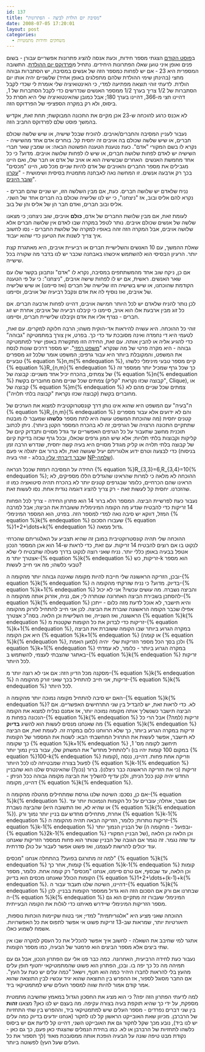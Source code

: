 ```yaml
---
id: 137
title: "מסיבת יום הולדת לביצה - הפתרונות"
date: 2008-07-05 17:20:01
layout: post
categories: 
  - משחקים וחידות מתמטיות
---
```

ב<a href="http://www.gadial.net/2008/06/24/birthday_party_for_egg/">פוסט הקודם</a> הצגתי מספר חידות, וכעת אנסה להציג פתרונות אפשריים עבורן - בשום פנים ואופן איני טוען שאלו הפתרונות היחידים. נתחיל מ<a href="http://he.wikipedia.org/wiki/%D7%A4%D7%A8%D7%93%D7%95%D7%A7%D7%A1_%D7%99%D7%95%D7%9D_%D7%94%D7%94%D7%95%D7%9C%D7%93%D7%AA">פרדוקס יום ההולדת</a>. התשובה המספרית היא 23 - אם יש לפחות כמספר הזה של אנשים במסיבה, יש הסתברות גבוהה מחצי (בהינתן שימי ההולדת שלהם מתפלגים באופן אחיד) שלשניים יהיה אותו יום הולדת. לדעתי זוהי תוצאה מפתיעה למדי, כי האינטואיציה שלי אומרת לי שכדי לקבל הסתברות של 1/2 צריך בערך 1/2 ממספר האנשים שנדרשים כדי לקבל הסתברות של 1, דהיינו חצי מ-366, דהיינו בערך 180; אבל כמובן שהאינטואיציה שלי היא חסרת כל ביסוס, ולא רק במקרה הספציפי של הפרדוקס הזה.

לא אכנס כרגע להוכחה ש-23 אכן מקיים את התכונה המבוקשת; תחת זאת, אקדיש בהמשך פוסט שלם לפרדוקס החביב הזה.

נעבור לעניין המסיבה והחברים/אויבים. להוכיח שבכל שישיה, או שיש שלשה שכולם חברים, או שיש שלשה שכולם בה אויבים זה יחסית קל. בוחרים אדם אחד מהשישיה - נקרא לו בשם המקורי "אדם". כעת נטענת הטענה הפשוטה הבאה: או שמבין שאר חברי השישיה יש לאדם לפחות שלושה חברים, או שיש לו לפחות שלושה אויבים. מדוע? כי כל אחד מחמשת האנשים  האחרים שבשישיה הוא או אויב של אדם או חבר שלו, ואם היינו מגבילים את מספר החברים והאויבים של אדם להיות שניים מכל סוג, היינו "מכסים" בכך רק ארבעה אנשים. זו המחשה נאה לאבחנה מתמטית בסיסית ושימושית - "<a href="http://he.wikipedia.org/wiki/%D7%A2%D7%A7%D7%A8%D7%95%D7%9F_%D7%A9%D7%95%D7%91%D7%9A_%D7%94%D7%99%D7%95%D7%A0%D7%99%D7%9D">עקרון שובך היונים</a>".

נניח שלאדם יש שלושה חברים. כעת, אם מבין השלשה הזו, יש שניים שהם חברים - נקרא להם אליס ובוב, אז "ניצחנו", כי יש לנו שלישיה שכולם בה חברים אחד של השני. אליס ובוב חברים, ואדם חבר הן של אליס והן של בוב.

לעומת זאת, אם מבין שלושת החברים של אדם, <strong>כולם</strong> אויבים, שוב ניצחנו; כי מצאנו שלשה של אנשים שכולם אויבים. נותר לטפל במקרה שבו לאדם אין שלושה חברים אלא שלושה אויבים, אבל המקרה הזה זהה באופיו למקרה של שלושת החברים - נסו לחשוב איך צריך לשנות את הטיעון כדי שהוא יעבוד.

שאלת ההמשך, עם 10 האנשים והשלישיית חברים או רביעיית אויבים, היא מאתגרת קצת יותר. הרעיון הבסיסי הוא להשתמש איכשהו באבחנה שכבר יש לנו בדבר מה שקורה בכל שישייה.

אם כן, ניקח שוב אחד מהמשתתפים במסיבה, נקרא לו "אדם" ונתבונן בקשר שלו עם שאר האנשים. ראשית, אם יש לו לפחות שישה אויבים, "ניצחנו": כי על פי הטענה הקודמת שהוכחנו, או שיש בשישיה הזו שלישיה של חברים (ואז סיימנו) או שיש שלישיה של אויבים, ואז נוסיף לה את אדם ונקבל רביעיה של אויבים, וסיימנו.

לכן נותר להניח שלאדם יש לכל היותר חמישה אויבים, דהיינו לפחות ארבעה חברים. אם כל זוג מבין ארבעת אלו הוא אויב, סיימנו כי קיבלנו רביעיה של אויבים; אחרת יש זוג חברים - נצרף אליו את אדם וקיבלנו שלישיית חברים, וסיימנו.

זוהי כל ההוכחה. היא עשויה להיראות אד-הוקית משהו; הרבה חלוקה למקרים. עם זאת, לטעמי היא די נחמדה ואינה מסובכת עד כדי כך. בפרט, אין צורך במתמטיקה "גבוהה" כדי להגיע אליה או להבין אותה. עם זאת, החידה הזו מתקשרת באופן ישיר למתמטיקה גבוהה - היא מקרה פרטי של מה שנקרא "<a href="http://he.wikipedia.org/wiki/%D7%9E%D7%A9%D7%A4%D7%98_%D7%A8%D7%9E%D7%96%D7%99">משפט רמזי</a>". יש מספר דרכים שונות לנסח את המשפט, והמקובלת ביותר היא עבור גרפים; המשפט אומר שלכל זוג מספרים טבעיים {% equation %}n,m{% endequation %}, קיים מספר טבעי מינימלי כלשהו {% equation %}R_{n,m}{% endequation %} כך שכל גרף שמכיל יותר ממספר זה של צמתים, בהכרח יכיל אחד משניים: קבוצה של {% equation %}n{% endequation %} צמתים שכל שניים מהם מחוברים בקשת (קבוצה שכזו נקראת "קליק", Clique), או קבוצה של {% equation %}m{% endequation %} צמתים שכל שניים מהם לא מחוברים בקשת (קבוצה שכזו נקראת "קבוצה בלתי תלויה").

ה"בעיה" עם המשפט היא שהוא אינו נותן דרך קונסטרוקטיבית למצוא את הערכים של {% equation %}R_{n,m}{% endequation %} והם לא ידועים אלא עבור מספרים קטנים יחסית (מה שהוכחת המשפט עושה היא לתת מספר <strong>כלשהו</strong> שמעבר לו מובטח שתתקיים התכונה הרצויה של הגרפים; זה לא בהכרח המספר הקטן ביותר). ניתן לכתוב תוכנית מחשב שתעבור על כל הגרפים האפשריים עד גודל מסויים ותבדוק קיום של קליקות וקבוצות בלתי תלויות; אלא שיש המון גרפים שכאלו, ובכל גרף שכזה בדיקת קיום של קבוצה בלתי תלויה או קליק מגודל מסויים היא בעיה קשה יחסית, שנדרש הרבה זמן כדי לבצעה וטרם ידוע אלגוריתם יעיל שעושה זאת, ולא ברור אם יתגלה אי פעם (בניסוח ש<a href="http://www.gadial.net/2008/01/07/np_complete_problems/">כבר דיברתי עליו </a>בבלוג - זוהי בעיה <a href="http://he.wikipedia.org/wiki/%D7%9E%D7%97%D7%9C%D7%A7%D7%AA_%D7%94%D7%A1%D7%99%D7%91%D7%95%D7%9B%D7%99%D7%95%D7%AA_NPC">NP-שלמה</a>).

החידה על המסיבה רומזת שככל הנראה {% equation %}R_{3,3}=6,R_{3,4}=10{% endequation %}; ההוכחה לא מלאה כי למרות שהראינו שהגדלים הללו מספיקים, לא הראינו שהם הכרחיים, כלומר שבגרפים קטנים יותר לא בהכרח תהיה סיטואציה כמו זו שהזכרנו. יחסית קל לעשות זאת - רק צריך להציג דוגמה נגדית אחת. נסו לעשות זאת.

נעבור כעת לפרשיית הביצה. המספר הלא ברור 14 הוא פתרון החידה - צריך לכל הפחות 14 זריקות כדי להבטיח שנדע מה הקומה המינימלית ששוברת את הביצה; אבל למרבה המזל, דווקא יש סיבה נאה למדי למספר הזה. בפרט, הוא המספר המינימלי {% equation %}k{% endequation %} שעבורו הסכום {% equation %}1+2+\dots+k{% endequation %} גדול ממאה.

ההוכחה שלי תהיה קונסטרוקטיבית במובן זה שהיא תצביע על האלגוריתם שהכרחי לנקוט בו אם רוצים להבטיח 14 זריקות. עם זאת, כדי לראות ש-14 הוא אכן המספר הנכון אטפל בבעיה באופן כללי יותר. נניח שאני רוצה לנקוט בדרך פעולה שתבטיח לי שלא אצטרך יותר מ-{% equation %}k{% endequation %} זריקות, כש-k הוא מספר טבעי כלשהו; מה אני חייב לעשות?

ובכן, הזריקה הראשונה שלי חייבת להיות מקומה שאיננה גבוהה יותר מהקומה ה-{% equation %}k{% endequation %} בדיוק. מדוע? כי נניח שזרקתי מהקומה ה-{% equation %}k+1{% endequation %} והביצה נשברה. מה עושים עכשיו? אני לא יכול להסתכן בשבירת הביצה האחרונה שנותרה לי; אם, נניח, אזרוק אותה מהקומה ה-{% equation %}k{% endequation %} והיא תישבר, לא אוכל לדעת מזה כלום - ייתכן אפילו שכבר הקומה הראשונה שוברת את הביצה. לכן אני חייב להתחיל לזרוק מהקומה הראשונה, ואז השנייה, ואז השלישית וכן הלאה. בסה"כ אצטרך {% equation %}k{% endequation %} זריקות כדי לבדוק את כל הקומות שקטנות מ-{% equation %}k+1{% endequation %}, במקרה הגרוע ביותר שבו הקומה ששוברת את הביצה היא אכן הקומה {% equation %}k+1{% endequation %} (או קומה {% equation %}k{% endequation %}, למען האמת) ולכן בסך הכל מספר הזריקות שלי  יהיה {% equation %}k+1{% endequation %} במקרה הגרוע ביותר - כלומר, לא עמדתי באתגר שהצבתי לעצמי, להשתמש ב-{% equation %}k{% endequation %} זריקות לכל היותר.

מסקנה מכל הדיון הזה: אם אני לא רוצה יותר מ-{% equation %}k{% endequation %} זריקות, אני חייב להתחיל בכך שאני זורק מהקומה ה-{% equation %}k{% endequation %} לכל היותר.

האם יש סיבה להתחיל מקומה נמוכה יותר מהקומה ה-{% equation %}k{% endequation %}? לא. כדי לראות זאת, יש להבדיל בין שני התרחישים האפשריים. אם הביצה תישבר כשנשליך אותה מקומה נמוכה יותר, אז אמנם נצליח למצוא את הקומה הנכונה בפחות מ-{% equation %}k{% endequation %} זריקות (למה?) אבל הרי כל מה שאנחנו מנסים לעשות הוא להשיג <strong>בדיוק</strong> {% equation %}k{% endequation %} זריקות במקרה הגרוע ביותר, כך שלא הרווחנו כלום במקרה זה. לעומת זאת, אם הביצה לא תישבר, אפשר לעשות את התרגיל המחשבתי הבא: לשנות את המספור של הקומות כך שקומה {% equation %}k+1{% endequation %} תיחשב לקומה מס' 1, ו"להתחיל מחדש" את המשחק שלו, עבור בניין נמוך יותר (במקום 100 קומות יהיו בו {% equation %}100-k{% endequation %} קומות), וזריקה אחת פחות. דהיינו, ננסה לפעול בצורה שמבטיחה לנו לכל היותר {% equation %}k-1{% endequation %} זריקות (כי את הזריקה הראשונה כבר ניצלנו). ברור (נכון?) שהאינטרס שלנו הוא שהבניין החדש יהיה קטן ככל הניתן, ולכן עדיף להשליך את הביצה מקומה גבוהה ככל הניתן - דהיינו, מקומה {% equation %}k{% endequation %}.

אם כן, נסכם: השיטה שלנו גורסת שמתחילים מהטלה מהקומה ה-{% equation %}k{% endequation %}. אם נשבר, אחלה; עוברים על כל הקומות הנמוכות יותר עד שהביצה נשברת (או שהיא לא, ואז התשובה היא {% equation %}k{% endequation %}). אחרת, מתחילים מחדש עם בניין יותר נמוך ורק {% equation %}k-1{% endequation %} זריקות נותרות; כלומר, הזריקה הבאה תהיה מהקומה ה-{% equation %}k-1{% endequation %} של הבניין הנמוך יותר (ובפועל - מהקומה ה-{% equation %}2k-1{% endequation %} של הבניין המקורי), וכן הלאה וכן הלאה עד שזה נגמר. זה נגמר אם הגובה של הבניין שנותר הוא פחות ממספר הזריקות שאנחנו עוד יכולים להרשות לעצמנו, ואז פשוט אפשר לעבור על כולן סדרתית.

למה זה מתורגם בפועל? בהתחלה אנחנו "מכסים" {% equation %}k{% endequation %} קומות, אחר כך {% equation %}k-1{% endequation %} קומות וכן הלאה, עד שבסוף, אם טרם סיימנו, אנחנו "מכסים" רק קומה אחת. כלומר, מספר הקומות הכולל שאנחנו מכסים הוא בדיוק {% equation %}1+2+\dots+(k-1)+k{% endequation %}. דהיינו, השיטה שלנו תעבוד עבור ה-{% equation %}k{% endequation %} שבחרנו אם ורק אם הסכום הזה הוא גדול ממספר הקומות בבניין. לכן ה-{% equation %}k{% endequation %} המינימלי שעבורו זה מתקיים הוא גם מספר הזריקות המינימלי שיידרש מאיתנו כדי לגלות את הקומה הבעייתית.

ההוכחה שאני מציע היא "אלגוריתמית" למדי; אני בטוח שקיימות הוכחות נוספות, תיאורטיות יותר, שמראות שב-13 זריקות פשוט אי אפשר לתפוס את כל האפשרויות. אשמח לשמוע כאלו.

אתגר למי שחיבב את השאלה - לחשוב איך אפשר להכליל את כל העסק למקרה שבו אין שתי ביצים אלא מספר הביצים הוא פרמטר של הבעיה, כמו מספר הקומות.

נעבור כעת לחידה הרביעית, האחרונה. כמה כבר פנו אלי עם הפתרון הנכון, אבל גם עם תמיהה מה כל כך יפה בו. ובכן, הפתרון הוא פשוט שהמתמטיקאי יחטוף חופן עלים מהעץ בלי להראות לחברו היהיר כמה הוא חטף, וישאל "כמה עלים יש כעת על העץ". אם החבר מסוגל לספור, אז ההפרש בין התוצאה שהוא יגיד עכשיו לבין התוצאה שהוא אמר קודם אמור להיות שווה למספר העלים שיש למתמטיקאי ביד.

למה לדעתי הפתרון הזה יפה? כי הוא מציג את החסכון הגדול במאמץ שחשיבה מתמטית מספקת, על ידי כך שהיא תוקפת בעיה בצורה עקיפה. מה בעצם יש לנו כאן? מצאנו <strong>זהות</strong> בין שני דברים נפרדים - מספר העלים שיש למתמטיקאי ביד, וההפרש בין שתי התחזיות של הרברבן. מכיוון שאת האובייקט הראשון קל לנו לחקור (אנחנו יודעים בדיוק כמה עלים יש לנו ביד), נובע מכך שקל לחקור גם את האובייקט השני, דהיינו קל לדעת אם יש ביסוס כלשהו לתחזיות של הרברבן או לא. כמו בחידת הנמלים שהצגתי כאן פעם, כך גם כאן - נקודת מבט טיפה שונה על הבעיה הופכת אותה ממסובכת מאוד (לך תספור את כל העלים שעל העץ) לפשוטה ביותר.
